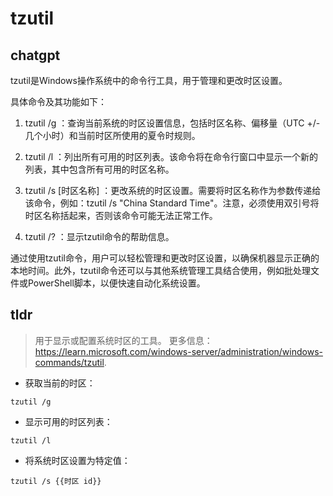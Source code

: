 # tzutil 
## chatgpt 
tzutil是Windows操作系统中的命令行工具，用于管理和更改时区设置。

具体命令及其功能如下：

1. tzutil /g ：查询当前系统的时区设置信息，包括时区名称、偏移量（UTC +/-几个小时）和当前时区所使用的夏令时规则。

2. tzutil /l ：列出所有可用的时区列表。该命令将在命令行窗口中显示一个新的列表，其中包含所有可用的时区名称。

3. tzutil /s [时区名称] ：更改系统的时区设置。需要将时区名称作为参数传递给该命令，例如：tzutil /s "China Standard Time"。注意，必须使用双引号将时区名称括起来，否则该命令可能无法正常工作。

4. tzutil /? ：显示tzutil命令的帮助信息。

通过使用tzutil命令，用户可以轻松管理和更改时区设置，以确保机器显示正确的本地时间。此外，tzutil命令还可以与其他系统管理工具结合使用，例如批处理文件或PowerShell脚本，以便快速自动化系统设置。 

## tldr 
 
> 用于显示或配置系统时区的工具。
> 更多信息：<https://learn.microsoft.com/windows-server/administration/windows-commands/tzutil>.

- 获取当前的时区：

`tzutil /g`

- 显示可用的时区列表：

`tzutil /l`

- 将系统时区设置为特定值：

`tzutil /s {{时区 id}}`
